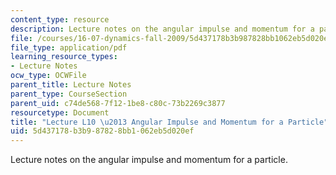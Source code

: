 ```yaml
---
content_type: resource
description: Lecture notes on the angular impulse and momentum for a particle.
file: /courses/16-07-dynamics-fall-2009/5d437178b3b987828bb1062eb5d020ef_MIT16_07F09_Lec10.pdf
file_type: application/pdf
learning_resource_types:
- Lecture Notes
ocw_type: OCWFile
parent_title: Lecture Notes
parent_type: CourseSection
parent_uid: c74de568-7f12-1be8-c80c-73b2269c3877
resourcetype: Document
title: "Lecture L10 \u2013 Angular Impulse and Momentum for a Particle"
uid: 5d437178-b3b9-8782-8bb1-062eb5d020ef
---
```

Lecture notes on the angular impulse and momentum for a particle.


